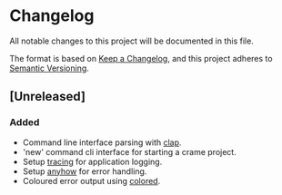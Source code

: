# Changelog

All notable changes to this project will be documented in this file.

The format is based on [Keep a Changelog](https://keepachangelog.com/en/1.0.0/),
and this project adheres to [Semantic Versioning](https://semver.org/spec/v2.0.0.html).

## [Unreleased]

### Added

- Command line interface parsing with [clap](https://github.com/clap-rs/clap).
- 'new' command cli interface for starting a crame project.
- Setup [tracing](https://github.com/tokio-rs/tracing) for application logging.
- Setup [anyhow](https://github.com/dtolnay/anyhow) for error handling.
- Coloured error output using [colored](https://github.com/mackwic/colored).
